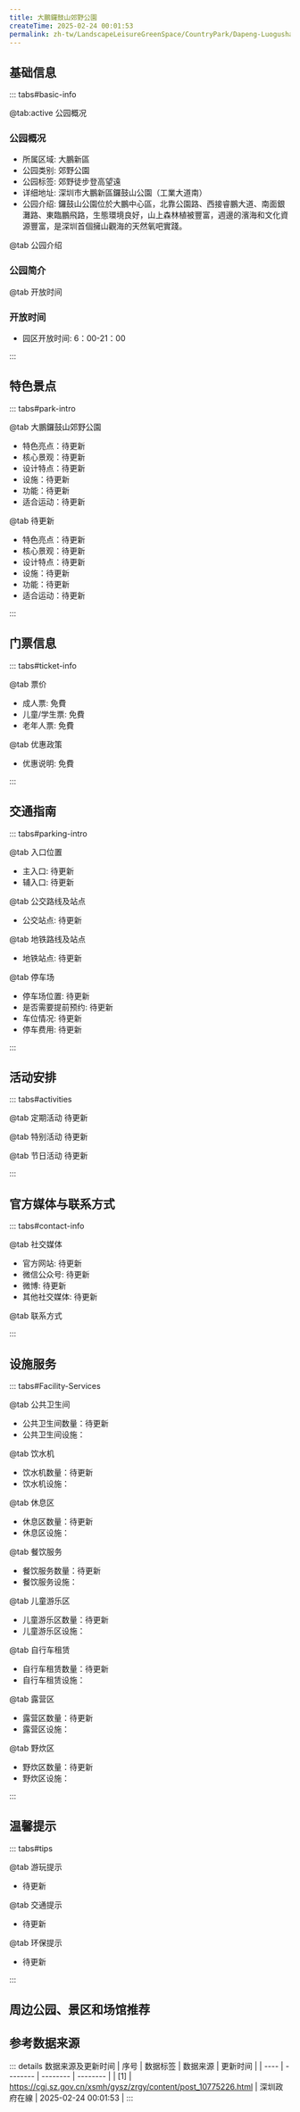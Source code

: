```yaml
---
title: 大鵬鑼鼓山郊野公園
createTime: 2025-02-24 00:01:53
permalink: zh-tw/LandscapeLeisureGreenSpace/CountryPark/Dapeng-Luogushan-Country-Park/
---
```



<script setup>
import ImageSwiper from '/.vuepress/theme/components/ImageSwiper.vue'
// 轮播图数据
const swiperItems = [
    {
                link: 'https://cgj.sz.gov.cn/img/4/4005/4005956/10775226.png',
                title: '大鵬鑼鼓山郊野公園',
                description: '',
                author: '深圳政府在線',
                date: '2025/02/25'
                },
  {
                link: 'https://cgj.sz.gov.cn/img/4/4005/4005956/10775226.png',
                title: '大鵬鑼鼓山郊野公園',
                description: '',
                author: '深圳政府在線',
                date: '2025/02/25'
                }
]
// 配置项
const swiperConfig = {
  height: 500,
  showInfo: true
}
</script>
<!-- 轮播图组件 -->
<ImageSwiper :items="swiperItems" :config="swiperConfig" />



## 基础信息

::: tabs#basic-info

@tab:active 公园概况
### 公园概况
- 所属区域: 大鵬新區
- 公园类别: 郊野公園
- 公园标签: 郊野徒步登高望遠
- 详细地址: 深圳市大鵬新區鑼鼓山公園（工業大道南）
- 公园介绍: 鑼鼓山公園位於大鵬中心區，北靠公園路、西接睿鵬大道、南面銀灘路、東臨鵬飛路，生態環境良好，山上森林植被豐富，週邊的濱海和文化資源豐富，是深圳首個擁山觀海的天然氧吧實踐。

@tab 公园介绍
### 公园简介
@tab 开放时间
### 开放时间
- 园区开放时间: 6：00-21：00

:::

## 特色景点

::: tabs#park-intro

@tab 大鵬鑼鼓山郊野公園
<ImageCard
image="https://cgj.sz.gov.cn/images/index20230710_1.png"
    title="大鵬鑼鼓山郊野公園"
    description="鑼鼓山郊野公園擁有一段具有大鵬特色的「六道合一」多功能綠道。綠道沿途有簡易休憩節點8處、觀景亭2處，人們可在觀景亭處遠眺煙波縹緲的大亞灣和具有「深圳第二高峰」之稱的七娘山，感受鑼鼓山郊野公園擁山觀海的優越地理位置，將大鵬美景盡收眼底。"
    date=""
    author="深圳政府在線"
/>


- 特色亮点：待更新
- 核心景观：待更新
- 设计特点：待更新
- 设施：待更新
- 功能：待更新
- 适合运动：待更新

@tab 待更新
<ImageCard
image="https://cgj.sz.gov.cn/images/index20230710_1.png"
    title="大鵬鑼鼓山郊野公園"
    description="鑼鼓山郊野公園擁有一段具有大鵬特色的「六道合一」多功能綠道。綠道沿途有簡易休憩節點8處、觀景亭2處，人們可在觀景亭處遠眺煙波縹緲的大亞灣和具有「深圳第二高峰」之稱的七娘山，感受鑼鼓山郊野公園擁山觀海的優越地理位置，將大鵬美景盡收眼底。"
    date=""
    author="深圳政府在線"
/>


- 特色亮点：待更新
- 核心景观：待更新
- 设计特点：待更新
- 设施：待更新
- 功能：待更新
- 适合运动：待更新

:::

## 门票信息

::: tabs#ticket-info

@tab 票价
- 成人票: 免費
- 儿童/学生票: 免費
- 老年人票: 免費

@tab 优惠政策
- 优惠说明: 免費

:::

## 交通指南

::: tabs#parking-intro

@tab 入口位置
- 主入口: 待更新
- 辅入口: 待更新

@tab 公交路线及站点
- 公交站点: 待更新

@tab 地铁路线及站点
- 地铁站点: 待更新

@tab 停车场
- 停车场位置: 待更新
- 是否需要提前预约: 待更新
- 车位情况: 待更新
- 停车费用: 待更新

:::

## 活动安排

::: tabs#activities

@tab 定期活动
待更新

@tab 特别活动
待更新

@tab 节日活动
待更新

:::

## 官方媒体与联系方式

::: tabs#contact-info

@tab 社交媒体
- 官方网站: 待更新
- 微信公众号: 待更新
- 微博: 待更新
- 其他社交媒体: 待更新

@tab 联系方式

:::

## 设施服务

::: tabs#Facility-Services

@tab 公共卫生间
- 公共卫生间数量：待更新
- 公共卫生间设施：

@tab 饮水机
- 饮水机数量：待更新
- 饮水机设施：

@tab 休息区
- 休息区数量：待更新
- 休息区设施：

@tab 餐饮服务
- 餐饮服务数量：待更新
- 餐饮服务设施：

@tab 儿童游乐区
- 儿童游乐区数量：待更新
- 儿童游乐区设施：

@tab 自行车租赁
- 自行车租赁数量：待更新
- 自行车租赁设施：

@tab 露营区
- 露营区数量：待更新
- 露营区设施：

@tab 野炊区
- 野炊区数量：待更新
- 野炊区设施：

:::

## 温馨提示

::: tabs#tips

@tab 游玩提示
- 待更新

@tab 交通提示
- 待更新

@tab 环保提示
- 待更新

:::

## 周边公园、景区和场馆推荐

<CardGrid>
  <ImageCard
        image="https://cgj.sz.gov.cn/img/4/4006/4006110/10775588.jpg"
        title="大鵬半島國家地質公園"
        description="深圳大鵬半島國家地質公園園區面積46.07平方公里，是深圳市唯一國家級地質類自然公園。公園內自然資源豐富，億萬年前的古火山遺跡，優美的海岸地貌，98%森林覆蓋率"
        href="zh-tw/LandscapeLeisureGreenSpace/GeologicalPark/Dapeng Peninsula National Geopark"
        author="深圳政府在線"
        date="2025/01/02"
      />
      <ImageCard
        image="https://cgj.sz.gov.cn/img/4/4006/4006110/10775588.jpg"
        title="大鵬半島國家地質公園"
        description="深圳大鵬半島國家地質公園園區面積46.07平方公里，是深圳市唯一國家級地質類自然公園。公園內自然資源豐富，億萬年前的古火山遺跡，優美的海岸地貌，98%森林覆蓋率"
        href="zh-tw/LandscapeLeisureGreenSpace/GeologicalPark/Dapeng Peninsula National Geopark"
        author="深圳政府在線"
        date="2025/01/02"
      />
    </CardGrid>


## 参考数据来源

::: details 数据来源及更新时间
| 序号 | 数据标签 | 数据来源 | 更新时间 |
| ---- | -------- | -------- | -------- |
| [1] | https://cgj.sz.gov.cn/xsmh/gysz/zrgy/content/post_10775226.html | 深圳政府在線 | 2025-02-24 00:01:53 |
:::

